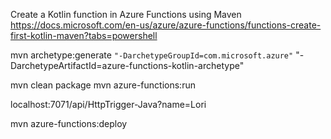 Create a Kotlin function in Azure Functions using Maven 
https://docs.microsoft.com/en-us/azure/azure-functions/functions-create-first-kotlin-maven?tabs=powershell


mvn archetype:generate ` "-DarchetypeGroupId=com.microsoft.azure" ` "-DarchetypeArtifactId=azure-functions-kotlin-archetype"

mvn clean package 
mvn azure-functions:run

localhost:7071/api/HttpTrigger-Java?name=Lori

mvn azure-functions:deploy

